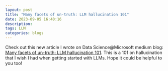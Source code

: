 ```yaml
---
layout: post
title: "Many facets of un-truth: LLM hallucination 101"
date: 2023-09-05 16:40:16
description: 
tags: LLM
categories: blogs
---
```

Check out this new article I wrote on Data Science@Microsoft medium blog: [Many facets of un-truth: LLM hallucination 101](https://medium.com/data-science-at-microsoft/many-facets-of-un-truth-llm-hallucination-101-8273806fa145). This is a 101 on hallucination that I wish I had when getting started with LLMs. Hope it could be helpful to you too!
